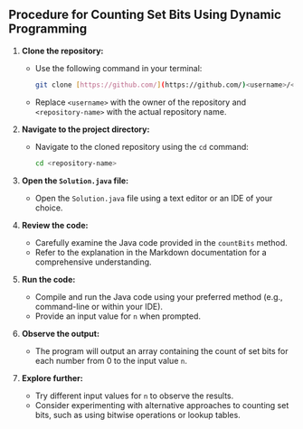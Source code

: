 ## Procedure for Counting Set Bits Using Dynamic Programming

1. **Clone the repository:**
   - Use the following command in your terminal:
     ```bash
     git clone [https://github.com/](https://github.com/)<username>/<repository-name>.git
     ```
   - Replace `<username>` with the owner of the repository and `<repository-name>` with the actual repository name.

2. **Navigate to the project directory:**
   - Navigate to the cloned repository using the `cd` command:
     ```bash
     cd <repository-name>
     ```

3. **Open the `Solution.java` file:**
   - Open the `Solution.java` file using a text editor or an IDE of your choice.

4. **Review the code:**
   - Carefully examine the Java code provided in the `countBits` method.
   - Refer to the explanation in the Markdown documentation for a comprehensive understanding.

5. **Run the code:**
   - Compile and run the Java code using your preferred method (e.g., command-line or within your IDE).
   - Provide an input value for `n` when prompted.

6. **Observe the output:**
   - The program will output an array containing the count of set bits for each number from 0 to the input value `n`.

7. **Explore further:**
   - Try different input values for `n` to observe the results.
   - Consider experimenting with alternative approaches to counting set bits, such as using bitwise operations or lookup tables.
